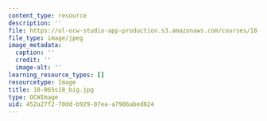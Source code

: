 ```yaml
---
content_type: resource
description: ''
file: https://ol-ocw-studio-app-production.s3.amazonaws.com/courses/18-065-matrix-methods-in-data-analysis-signal-processing-and-machine-learning-spring-2018/452a27f270ddb92907eaa7986abed824_18-065s18_big.jpg
file_type: image/jpeg
image_metadata:
  caption: ''
  credit: ''
  image-alt: ''
learning_resource_types: []
resourcetype: Image
title: 18-065s18_big.jpg
type: OCWImage
uid: 452a27f2-70dd-b929-07ea-a7986abed824
---
```

